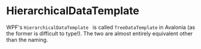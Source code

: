 # HierarchicalDataTemplate 

WPF's `HierarchicalDataTemplate ` is called `TreeDataTemplate` in Avalonia (as the former is difficult to type!). The two are almost entirely equivalent other than the naming.
